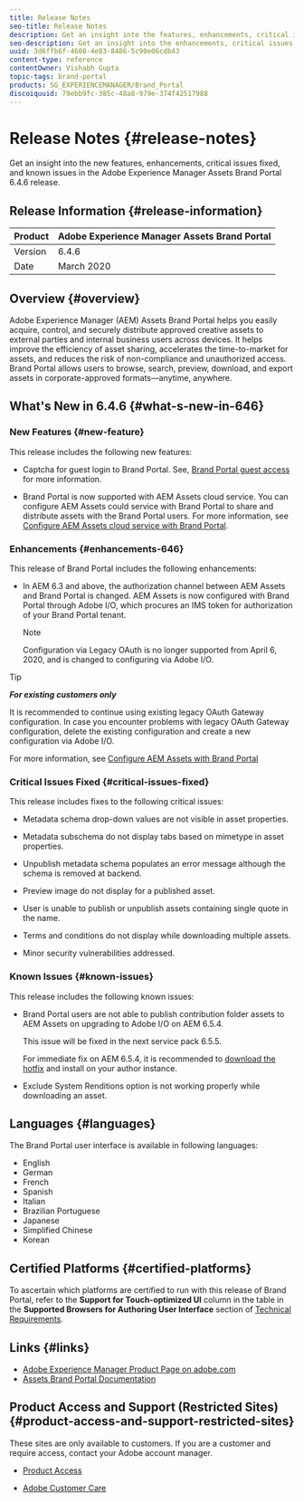 ```yaml
---
title: Release Notes
seo-title: Release Notes
description: Get an insight into the features, enhancements, critical issues fixed, and known issues in the Adobe Experience Manager Assets Brand Portal 6.4.6 release.
seo-description: Get an insight into the enhancements, critical issues fixed, and known issues in the Adobe Experience Manager Assets Brand Portal 6.4.6 release.
uuid: 3d6ffb6f-4608-4e83-8486-5c90e06cdb43
content-type: reference
contentOwner: Vishabh Gupta
topic-tags: brand-portal
products: SG_EXPERIENCEMANAGER/Brand_Portal
discoiquuid: 79ebb9fc-385c-48a8-979e-374f42517988
---
```


# Release Notes {#release-notes}

Get an insight into the new features, enhancements, critical issues fixed, and known issues in the Adobe Experience Manager Assets Brand Portal 6.4.6 release.

## Release Information {#release-information}

| Product |Adobe Experience Manager Assets Brand Portal |
|---|---|
| Version | 6.4.6|
| Date | March 2020 |

## Overview {#overview}

Adobe Experience Manager (AEM) Assets Brand Portal helps you easily acquire, control, and securely distribute approved creative assets to external parties and internal business users across devices. It helps improve the efficiency of asset sharing, accelerates the time-to-market for assets, and reduces the risk of non-compliance and unauthorized access. Brand Portal allows users to browse, search, preview, download, and export assets in corporate-approved formats—anytime, anywhere.

## What's New in 6.4.6 {#what-s-new-in-646}

### New Features {#new-feature}

This release includes the following new features:

* Captcha for guest login to Brand Portal. See, [Brand Portal guest access](../using/guest-access.md) for more information.

* Brand Portal is now supported with AEM Assets cloud service. You can configure AEM Assets could service with Brand Portal to share and distribute assets with the Brand Portal users.
  For more information, see [Configure AEM Assets cloud service with Brand Portal](https://docs.adobe.com/content/help/en/experience-manager-cloud-service/assets/brandportal/configure-aem-assets-with-brand-portal.html).

### Enhancements {#enhancements-646}

This release of Brand Portal includes the following enhancements:

* In AEM 6.3 and above, the authorization channel between AEM Assets and Brand Portal is changed. AEM Assets is now configured with Brand Portal through Adobe I/O, which procures an IMS token for authorization of your Brand Portal tenant.

  >[!NOTE]
   >
   >Configuration via Legacy OAuth is no longer supported from April 6, 2020, and is changed to configuring via Adobe I/O.
   >


>[!TIP]
>
>***For existing customers only***
>
>It is recommended to continue using existing legacy OAuth Gateway configuration. In case you encounter problems with legacy OAuth Gateway configuration, delete the existing configuration and create a new configuration via Adobe I/O.
>

For more information, see [Configure AEM Assets with Brand Portal](configure-aem-assets-with-brand-portal.md)

### Critical Issues Fixed {#critical-issues-fixed}

This release includes fixes to the following critical issues:

* Metadata schema drop-down values are not visible in asset properties.

* Metadata subschema do not display tabs based on mimetype in asset properties.

* Unpublish metadata schema populates an error message although the schema is removed at backend.

* Preview image do not display for a published asset.

* User is unable to publish or unpublish assets containing single quote in the name.

* Terms and conditions do not display while downloading multiple assets.

* Minor security vulnerabilities addressed.

### Known Issues {#known-issues}

This release includes the following known issues:

* Brand Portal users are not able to publish contribution folder assets to AEM Assets on upgrading to Adobe I/O on AEM 6.5.4.

  This issue will be fixed in the next service pack 6.5.5.

  For immediate fix on AEM 6.5.4, it is recommended to [download the hotfix](https://www.adobeaemcloud.com/content/marketplace/marketplaceProxy.html?packagePath=/content/companies/public/adobe/packages/cq650/hotfix/cq-6.5.0-hotfix-33041) and install on your author instance.

* Exclude System Renditions option is not working properly while downloading an asset.


## Languages {#languages}

The Brand Portal user interface is available in following languages:

* English
* German
* French
* Spanish
* Italian
* Brazilian Portuguese
* Japanese
* Simplified Chinese
* Korean

## Certified Platforms {#certified-platforms}

To ascertain which platforms are certified to run with this release of Brand Portal, refer to the **Support for Touch-optimized UI** column in the table in the **Supported Browsers for Authoring User Interface** section of [Technical Requirements](https://helpx.adobe.com/experience-manager/6-4/sites/deploying/using/technical-requirements.html).

## Links {#links}

* [Adobe Experience Manager Product Page on adobe.com](http://www.adobe.com/in/marketing-cloud/experience-manager.html)
* [Assets Brand Portal Documentation](https://helpx.adobe.com/experience-manager/brand-portal/user-guide.html)

## Product Access and Support (Restricted Sites) {#product-access-and-support-restricted-sites}

These sites are only available to customers. If you are a customer and require access, contact your Adobe account manager.

* [](https://daycare.day.com) [Product Access](https://login.marketing.adobe.com)

* [Adobe Customer Care](https://helpx.adobe.com/contact.html)
